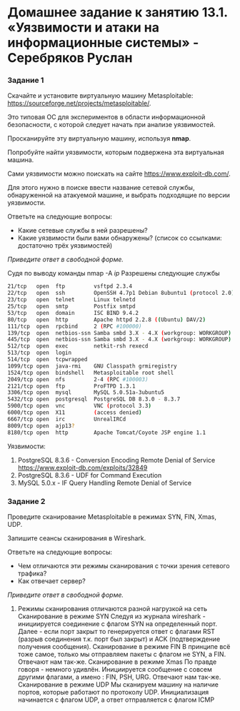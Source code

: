 # Домашнее задание к занятию 13.1. «Уязвимости и атаки на информационные системы» - Серебряков Руслан

### Задание 1

Скачайте и установите виртуальную машину Metasploitable: https://sourceforge.net/projects/metasploitable/.

Это типовая ОС для экспериментов в области информационной безопасности, с которой следует начать при анализе уязвимостей.

Просканируйте эту виртуальную машину, используя **nmap**.

Попробуйте найти уязвимости, которым подвержена эта виртуальная машина.

Сами уязвимости можно поискать на сайте https://www.exploit-db.com/.

Для этого нужно в поиске ввести название сетевой службы, обнаруженной на атакуемой машине, и выбрать подходящие по версии уязвимости.

Ответьте на следующие вопросы:

- Какие сетевые службы в ней разрешены?
- Какие уязвимости были вами обнаружены? (список со ссылками: достаточно трёх уязвимостей)
  
*Приведите ответ в свободной форме.*  

Судя по выводу команды nmap -A *ip* 
Разрешены следующие службы 
```bash
21/tcp   open  ftp         vsftpd 2.3.4
22/tcp   open  ssh         OpenSSH 4.7p1 Debian 8ubuntu1 (protocol 2.0)
23/tcp   open  telnet      Linux telnetd
25/tcp   open  smtp        Postfix smtpd
53/tcp   open  domain      ISC BIND 9.4.2
80/tcp   open  http        Apache httpd 2.2.8 ((Ubuntu) DAV/2)
111/tcp  open  rpcbind     2 (RPC #100000)
139/tcp  open  netbios-ssn Samba smbd 3.X - 4.X (workgroup: WORKGROUP)
445/tcp  open  netbios-ssn Samba smbd 3.X - 4.X (workgroup: WORKGROUP)
512/tcp  open  exec        netkit-rsh rexecd
513/tcp  open  login
514/tcp  open  tcpwrapped
1099/tcp open  java-rmi    GNU Classpath grmiregistry
1524/tcp open  bindshell   Metasploitable root shell
2049/tcp open  nfs         2-4 (RPC #100003)
2121/tcp open  ftp         ProFTPD 1.3.1
3306/tcp open  mysql       MySQL 5.0.51a-3ubuntu5
5432/tcp open  postgresql  PostgreSQL DB 8.3.0 - 8.3.7
5900/tcp open  vnc         VNC (protocol 3.3)
6000/tcp open  X11         (access denied)
6667/tcp open  irc         UnrealIRCd
8009/tcp open  ajp13?
8180/tcp open  http        Apache Tomcat/Coyote JSP engine 1.1
```
Уязвимости:
1) PostgreSQL 8.3.6 - Conversion Encoding Remote Denial of Service https://www.exploit-db.com/exploits/32849
2) PostgreSQL 8.3.6 - UDF for Command Execution 
3) MySQL 5.0.x - IF Query Handling Remote Denial of Service


### Задание 2

Проведите сканирование Metasploitable в режимах SYN, FIN, Xmas, UDP.

Запишите сеансы сканирования в Wireshark.

Ответьте на следующие вопросы:

- Чем отличаются эти режимы сканирования с точки зрения сетевого трафика?
- Как отвечает сервер?

*Приведите ответ в свободной форме.*
1) Режимы сканирования отличаются разной нагрузкой на сеть
Сканирование в режиме SYN
Следуя из журнала wireshark - инициируется соединение с флагом SYN на определенный порт. Далее - если порт закрыт то генерируется ответ с флагами RST (разрыв соединения т.к. порт был закрыт) и ACK (подтверждение получения сообщения).
Сканирование в режиме FIN
В принципе всё тоже самое, только мы отправляем пакеты с флагом не SYN, а FIN. Отвечают нам так-же.
Сканирование в режиме Xmas
По правде говоря - немного удивлён. Инициируется сообщение с совсем другими флагами, а имено : FIN, PSH, URG. Отвечают нам так-же.
Сканирование в режиме UDP
Мы сканируем машину на наличие портов, которые работают по протоколу UDP. Инициализация начинается с флагом UDP, а ответ отправляется с флагом ICMP 




